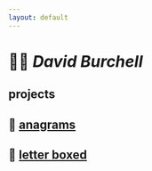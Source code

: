 ```yaml
---
layout: default
---
```


# &#x1F9D1;&#x200D;&#x1F4BB; __*David Burchell*__

## projects
## &#x1F4D6; [anagrams](games/anagrams/docs/anagrams_docs.md)
## &#x1F4DC; [letter boxed](games/letterBoxed/docs/letter_boxed_docs.md)
